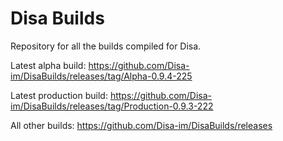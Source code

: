 # Disa Builds

Repository for all the builds compiled for Disa.

Latest alpha build: https://github.com/Disa-im/DisaBuilds/releases/tag/Alpha-0.9.4-225

Latest production build: https://github.com/Disa-im/DisaBuilds/releases/tag/Production-0.9.3-222

All other builds: https://github.com/Disa-im/DisaBuilds/releases
